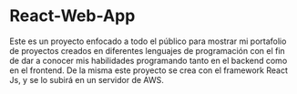 # React-Web-App
Este es un proyecto enfocado a todo el público para mostrar mi portafolio de proyectos creados en diferentes lenguajes de programación con el fin de dar a conocer mis habilidades programando tanto en el backend como en el frontend. De la misma este proyecto se crea con el framework React Js, y se lo subirá en un servidor de AWS.
